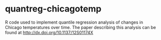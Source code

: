 quantreg-chicagotemp
====================

R code used to implement quantile regression analysis of changes in Chicago temperatures over time. The paper describing this analysis can be found at http://dx.doi.org/10.1137/12S01174X 
